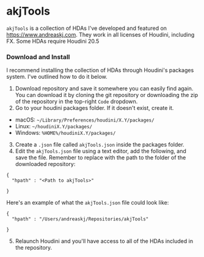# akjTools
`akjTools` is a collection of HDAs I've developed and featured on https://www.andreaskj.com.
They work in all licenses of Houdini, including FX.
Some HDAs require Houdini 20.5

### Download and Install
I recommend installing the collection of HDAs through Houdini's packages system. I've outlined how to do it below.

1. Download repository and save it somewhere you can easily find again. You can download it by cloning the git repository or downloading the zip of the repository in the top-right `Code` dropdown.
2. Go to your houdini packages folder. If it doesn't exist, create it.
  - macOS: `~/Library/Preferences/houdini/X.Y/packages/`
  - Linux: `~/houdiniX.Y/packages/`
  - Windows: `%HOME%/houdiniX.Y/packages/`
3. Create a `.json` file called `akjTools.json` inside the packages folder.
4. Edit the `akjTools.json` file using a text editor, add the following, and save the file. Remember to replace <Path to akjTools> with the path to the folder of the downloaded repository:
  ```
  {
  	"hpath" : "<Path to akjTools>"
  
  }
  ```
  Here's an example of what the `akjTools.json` file could look like:
  ```
  {
  	"hpath" : "/Users/andreaskj/Repositories/akjTools"
  
  }
  ```

5. Relaunch Houdini and you'll have access to all of the HDAs included in the repository.
